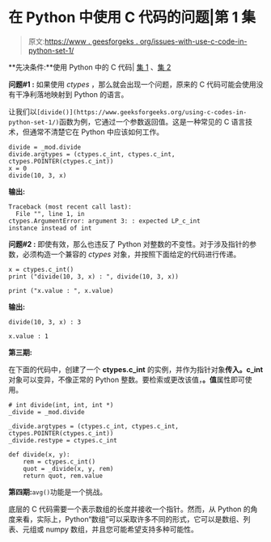 # 在 Python 中使用 C 代码的问题|第 1 集

> 原文:[https://www . geesforgeks . org/issues-with-use-c-code-in-python-set-1/](https://www.geeksforgeeks.org/issues-with-using-c-code-in-python-set-1/)

**先决条件:**使用 Python 中的 C 代码| [集 1](https://www.geeksforgeeks.org/using-c-codes-in-python-set-1/) 、[集 2](https://www.geeksforgeeks.org/using-c-codes-in-python-set-2/)

**问题#1 :** 如果使用 *ctypes* ，那么就会出现一个问题，原来的 C 代码可能会使用没有干净利落地映射到 Python 的语言。

让我们以`[divide()](https://www.geeksforgeeks.org/using-c-codes-in-python-set-1/)`函数为例，它通过一个参数返回值。这是一种常见的 C 语言技术，但通常不清楚它在 Python 中应该如何工作。

```
divide = _mod.divide
divide.argtypes = (ctypes.c_int, ctypes.c_int, ctypes.POINTER(ctypes.c_int))
x = 0
divide(10, 3, x)
```

**输出:**

```
Traceback (most recent call last):
  File "", line 1, in 
ctypes.ArgumentError: argument 3: : expected LP_c_int
instance instead of int

```

**问题#2 :**
即使有效，那么也违反了 Python 对整数的不变性。对于涉及指针的参数，必须构造一个兼容的 *ctypes* 对象，并按照下面给定的代码进行传递。

```
x = ctypes.c_int()
print ("divide(10, 3, x) : ", divide(10, 3, x))

print ("x.value : ", x.value)
```

**输出:**

```
divide(10, 3, x) : 3

x.value : 1

```

**第三期:**

在下面的代码中，创建了一个 **ctypes.c_int** 的实例，并作为指针对象**传入。c_int** 对象可以变异，不像正常的 Python 整数。要检索或更改该值，**。值**属性即可使用。

```
# int divide(int, int, int *)
_divide = _mod.divide

_divide.argtypes = (ctypes.c_int, ctypes.c_int, ctypes.POINTER(ctypes.c_int))
_divide.restype = ctypes.c_int

def divide(x, y):
    rem = ctypes.c_int()
    quot = _divide(x, y, rem)
    return quot, rem.value
```

**第四期:**`avg()`功能是一个挑战。

底层的 C 代码需要一个表示数组的长度并接收一个指针。然而，从 Python 的角度来看，实际上，Python“数组”可以采取许多不同的形式，它可以是数组、列表、元组或 numpy 数组，并且您可能希望支持多种可能性。